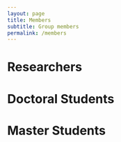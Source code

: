 ```yaml
---
layout: page
title: Members
subtitle: Group members
permalink: /members
---
```


# Researchers

# Doctoral Students

# Master Students
